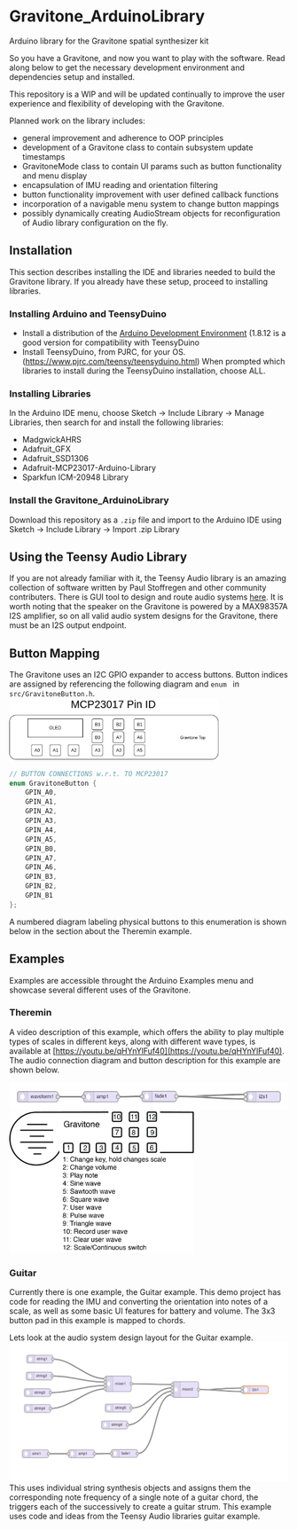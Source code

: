 # Gravitone_ArduinoLibrary
Arduino library for the Gravitone spatial synthesizer kit

So you have a Gravitone, and now you want to play with the software. Read along below to get the necessary development environment and dependencies setup and installed. 

This repository is a WIP and will be updated continually to improve the user experience and flexibility of developing with the Gravitone. 

Planned work on the library includes:
- general improvement and adherence to OOP principles
- development of a Gravitone class to contain subsystem update timestamps
- GravitoneMode class to contain UI params such as button functionality and menu display
- encapsulation of IMU reading and orientation filtering
- button functionality improvement with user defined callback functions
- incorporation of a navigable menu system to change button mappings
- possibly dynamically creating AudioStream objects for reconfiguration of Audio library configuration on the fly.

## Installation
This section describes installing the IDE and libraries needed to build the Gravitone library. If you already have these setup, proceed to installing libraries.
### Installing Arduino and TeensyDuino
- Install a distribution of the [Arduino Development Environment](https://www.arduino.cc/en/Main/Software) (1.8.12 is a good version for compatibility with TeensyDuino
- Install TeensyDuino, from PJRC, for your OS. (https://www.pjrc.com/teensy/teensyduino.html) When prompted which libraries to install during the TeensyDuino installation, choose ALL.

### Installing Libraries
In the Arduino IDE menu, choose Sketch -> Include Library -> Manage Libraries, then search for and install the following libraries:
 
- MadgwickAHRS
- Adafruit_GFX
- Adafruit_SSD1306
- Adafruit-MCP23017-Arduino-Library
- Sparkfun ICM-20948 Library
 
### Install the Gravitone_ArduinoLibrary
 Download this repository as a ```.zip``` file and import to the Arduino IDE using Sketch -> Include Library -> Import .zip Library

## Using the Teensy Audio Library
If you are not already familiar with it, the Teensy Audio library is an amazing collection of software written by Paul Stoffregen and other community contributers. There is GUI tool to design and route audio systems [here](https://www.pjrc.com/teensy/gui/). It is worth noting that the speaker on the Gravitone is powered by a MAX98357A I2S amplifier, so on all valid audio system designs for the Gravitone, there must be an I2S output endpoint.

## Button Mapping
The Gravitone uses an I2C GPIO expander to access buttons. Button indices are assigned by referencing the following diagram and ```enum ``` in ```src/GravitoneButton.h```.
<img src='images/mcp23017pins.png' width='75%'/>

``` c
// BUTTON CONNECTIONS w.r.t. TO MCP23017
enum GravitoneButton {
    GPIN_A0,
    GPIN_A1,
    GPIN_A2,
    GPIN_A3,
    GPIN_A4,
    GPIN_A5,
    GPIN_B0,
    GPIN_A7,
    GPIN_A6,
    GPIN_B3,
    GPIN_B2,
    GPIN_B1
};
```

A numbered diagram labeling physical buttons to this enumeration is shown below in the section about the Theremin example.

## Examples
Examples are accessible throught the Arduino Examples menu and showcase several different uses of the Gravitone.


### Theremin

A video description of this example, which offers the ability to play multiple types of scales in different keys, along with different wave types, is available at [https://youtu.be/qHYnYlFuf40](https://youtu.be/qHYnYlFuf40). The audio connection diagram and button description for this example are shown below.


<img src='images/theremin-audio-setup.png' width='100%'/>


<img src='images/theremin-button-description.png' width='66%'/>


### Guitar
 Currently there is one example, the Guitar example. This demo project has code for reading the IMU and converting the orientation into notes of a scale, as well as some basic UI features for battery and volume. The 3x3 button pad in this example is mapped to chords. 
 
 
Lets look at the audio system design layout for the Guitar example.
<img src='images/guitar_audio_setup.png' width='100%'/>
This uses individual string synthesis objects and assigns them the corresponding note frequency of a single note of a guitar chord, the triggers each of the successively to create a guitar strum. This example uses code and ideas from the Teensy Audio libraries guitar example.
